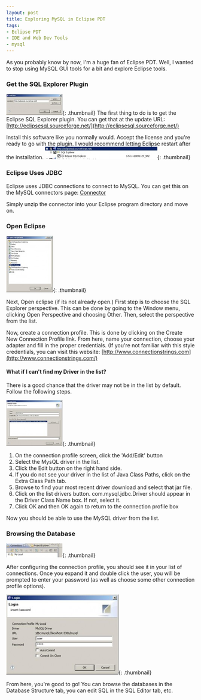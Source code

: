 ```yaml
---
layout: post
title: Exploring MySQL in Eclipse PDT
tags:
- Eclipse PDT
- IDE and Web Dev Tools
- mysql
---
```


As you probably know by now, I'm a huge fan of Eclipse PDT.  Well, I wanted to stop using MySQL GUI tools for a bit and explore Eclipse tools.



### Get the SQL Explorer Plugin


[![](/uploads/2010/1-150x56.jpg)](/uploads/2010/1.jpg){: .thumbnail}
The first thing to do is to get the Eclipse SQL Explorer plugin.  You can get that at the update URL:
[http://eclipsesql.sourceforge.net/](http://eclipsesql.sourceforge.net/)

Install this software like you normally would.  Accept the license and you're ready to go with the plugin.  I would recommend letting Eclipse restart after the installation.
[![](/uploads/2010/2-300x33.jpg)](/uploads/2010/2.jpg){: .thumbnail}



### Eclipse Uses JDBC


Eclipse uses JDBC connections to connect to MySQL.  You can get this on the MySQL connectors page:
[Connector](http://www.mysql.com/products/connector/)

Simply unzip the connector into your Eclipse program directory and move on.



### Open Eclipse



[![](/uploads/2010/3-125x150.jpg)](/uploads/2010/3.jpg){: .thumbnail}

Next, Open eclipse (if its not already open.)  First step is to choose the SQL Explorer perspective.  This can be done by going to the Window menu, clicking Open Perspective and choosing Other.  Then, select the perspective from the list.

Now, create a connection profile.  This is done by clicking on the Create New Connection Profile link.  From here, name your connection, choose your adapter and fill in the proper credentials.  (If you're not familiar with this style credentials, you can visit this website:  [http://www.connectionstrings.com](http://www.connectionstrings.com/)



#### What if I can't find my Driver in the list?


There is a good chance that the driver may not be in the list by default.
Follow the following steps.

[![](/uploads/2010/5-150x122.jpg)](/uploads/2010/5.jpg){: .thumbnail}

1) On the connection profile screen, click the 'Add/Edit' button
2) Select the MysQL driver in the list.
3) Click the Edit button on the right hand side.
4) If you do not see your driver in the list of Java Class Paths, click on the Extra Class Path tab.
5) Browse to find your most recent driver download and select that jar file.
6) Click on the list drivers button.  com.mysql.jdbc.Driver should appear in the Driver Class Name box.  If not, select it.
7) Click OK and then OK again to return to the connection profile box

Now you should be able to use the MySQL driver from the list.



### Browsing the Database



[![](/uploads/2010/6-150x37.jpg)](/uploads/2010/6.jpg){: .thumbnail}

After configuring the connection profile, you should see it in your list of connections.  Once you expand it and double click the user, you will be prompted to enter your password (as well as choose some other connection profile options).

[![](/uploads/2010/7-300x213.jpg)](/uploads/2010/7.jpg){: .thumbnail}

From here, you're good to go!  You can browse the databases in the Database Structure tab, you can edit SQL in the SQL Editor tab, etc.
